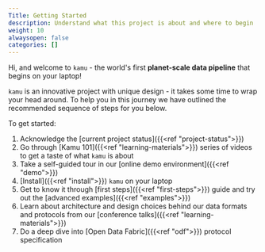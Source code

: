 ```yaml
---
Title: Getting Started
description: Understand what this project is about and where to begin
weight: 10
alwaysopen: false
categories: []
---
```


Hi, and welcome to `kamu` - the world's first **planet-scale data pipeline** that begins on your laptop!

`kamu` is an innovative project with unique design - it takes some time to wrap your head around. To help you in this journey we have outlined the recommended sequence of steps for you below.

To get started:
1. Acknowledge the [current project status]({{<ref "project-status">}})
2. Go through [Kamu 101]({{<ref "learning-materials">}}) series of videos to get a taste of what `kamu` is about
3. Take a self-guided tour in our [online demo environment]({{<ref "demo">}})
4. [Install]({{<ref "install">}}) `kamu` on your laptop
5. Get to know it through [first steps]({{<ref "first-steps">}}) guide and try out the [advanced examples]({{<ref "examples">}})
6. Learn about architecture and design choices behind our data formats and protocols from our [conference talks]({{<ref "learning-materials">}})
7. Do a deep dive into [Open Data Fabric]({{<ref "odf">}}) protocol specification
